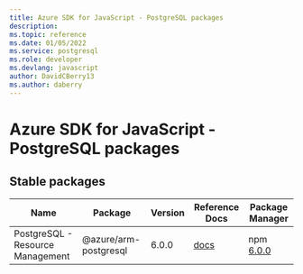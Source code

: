 ```yaml
---
title: Azure SDK for JavaScript - PostgreSQL packages
description: 
ms.topic: reference
ms.date: 01/05/2022
ms.service: postgresql
ms.role: developer
ms.devlang: javascript
author: DavidCBerry13
ms.author: daberry
---
```


# Azure SDK for JavaScript - PostgreSQL packages

## Stable packages

| Name                  | Package              | Version          | Reference Docs         | Package Manager                |
|-----------------------|----------------------|------------------|------------------------|--------------------------------|
| PostgreSQL - Resource Management | @azure/arm-postgresql | 6.0.0 | [docs](/azure/javascript/sdk/sdk-demo2/postgresql/arm-postgresql/azure-arm-postgresql/stable)  | npm [6.0.0](https://www.npmjs.com/package/%40azure%2Farm-postgresql) |
 

 


 